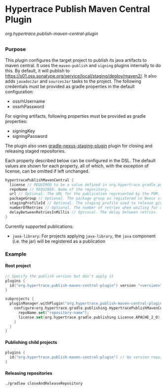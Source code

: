 # Hypertrace Publish Maven Central Plugin

###### org.hypertrace.publish-maven-central-plugin

### Purpose
This plugin configures the target project to publish its java artifacts to maven central. 
It uses the `maven-publish` and `signing` plugins internally to do this.
By default, it will publish to https://s01.oss.sonatype.org/service/local/staging/deploy/maven2/. 
It also adds `javadocJar` and `sourcesJar` tasks to the project.
The following credentials must be provided as gradle properties in the default configuration:
- ossrhUsername
- ossrhPassword

For signing artifacts, following properties must be provided as gradle properties:
- signingKey
- signingPassword

The plugin also uses [gradle-nexus-staging-plugin](https://github.com/Codearte/gradle-nexus-staging-plugin) plugin for closing and releasing staged repositories.

Each property described below can be configured in the DSL. The default values are shown for each property,
all of which, with the exception of license, can be omitted if left unchanged.
```kotlin
hypertracePublishMavenCentral {
  license // REQUIRED to be a value defined in org.hypertrace.gradle.publishing.License
  repoName // REQUIRED. Name of the repository.
  url // Optional. The URL for the publication represented by the POM.
  packageGroup // Optional. The package group as registered in Nexus staging profile.
  stagingProfileId // Optional. The staging profile used to release given project.
  numberOfRetries // Optional. The number of retries when waiting for a repository state transition to finish.
  delayBetweenRetriesInMillis // Optional. The delay between retries.
}
```

Currently supported publications:
- `java-library`: For projects applying `java-library`, the `java` component (i.e. the jar) will be registered as a publication
### Example
#### Root project

```kotlin
// Specify the publish version but don't apply it
plugins {
  id("org.hypertrace.publish-maven-central-plugin") version "<version>" apply false
}

subprojects {
  pluginManager.withPlugin("org.hypertrace.publish-maven-central-plugin") {
    configure<org.hypertrace.gradle.publishing.HypertracePublishMavenCentralExtension> {
      repoName.set("repository-name");
      license.set(org.hypertrace.gradle.publishing.License.APACHE_2_0);
    }
  }
}
```
#### Publishing child projects
```kotlin
plugins {
  id("org.hypertrace.publish-maven-central-plugin") // No version required, set by parent
}
```

#### Releasing repositories
```bash
./gradlew closeAndReleaseRepository
```

